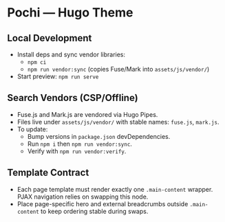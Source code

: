 # Pochi — Hugo Theme

## Local Development

- Install deps and sync vendor libraries:
  - `npm ci`
  - `npm run vendor:sync` (copies Fuse/Mark into `assets/js/vendor/`)
- Start preview: `npm run serve`

## Search Vendors (CSP/Offline)

- Fuse.js and Mark.js are vendored via Hugo Pipes.
- Files live under `assets/js/vendor/` with stable names: `fuse.js`, `mark.js`.
- To update:
  - Bump versions in `package.json` devDependencies.
  - Run `npm i` then `npm run vendor:sync`.
  - Verify with `npm run vendor:verify`.
## Template Contract
- Each page template must render exactly one `.main-content` wrapper. PJAX navigation relies on swapping this node.
- Place page-specific hero and external breadcrumbs outside `.main-content` to keep ordering stable during swaps.
